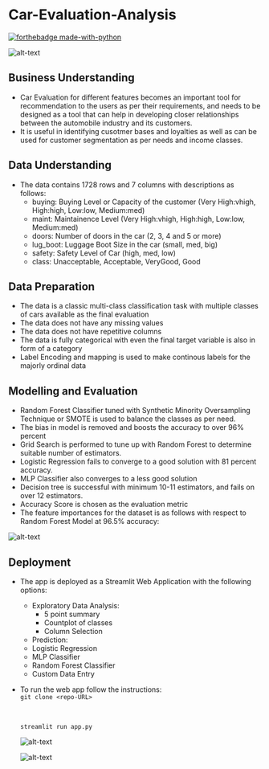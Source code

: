 # Car-Evaluation-Analysis

[![forthebadge made-with-python](http://ForTheBadge.com/images/badges/made-with-python.svg)](https://www.python.org/)



![alt-text](https://raw.githubusercontent.com/vgaurav3011/Car-Evaluation-Analysis/master/assets/index.jpeg)

## Business Understanding

- Car Evaluation for different features becomes an important tool for recommendation to the users as per their requirements, and needs to be designed as a tool that can help in developing closer relationships between the automobile industry and its customers.
- It is useful in identifying cusotmer bases and loyalties as well as can be used for customer segmentation as per needs and income classes.

## Data Understanding

- The data contains 1728 rows and 7 columns with descriptions as follows:
  - buying: Buying Level or Capacity of the customer (Very High:vhigh, High:high, Low:low, Medium:med)
  - maint: Maintainence Level (Very High:vhigh, High:high, Low:low, Medium:med)
  - doors: Number of doors in the car (2, 3, 4 and 5 or more)
  - lug_boot: Luggage Boot Size in the car (small, med, big)
  - safety: Safety Level of Car (high, med, low)
  - class: Unacceptable, Acceptable, VeryGood, Good

## Data Preparation

- The data is a classic multi-class classification task with multiple classes of cars available as the final evaluation
- The data does not have any missing values
- The data does not have repetitive columns
- The data is fully categorical with even the final target variable is also in form of a category
- Label Encoding and mapping is used to make continous labels for the majorly ordinal data


## Modelling and Evaluation

- Random Forest Classifier tuned with Synthetic Minority Oversampling Technique or SMOTE is used to balance the classes as per need.
- The bias in model is removed and boosts the accuracy to over 96% percent
- Grid Search is performed to tune up with Random Forest to determine suitable number of estimators.
- Logistic Regression fails to converge to a good solution with 81 percent accuracy.
- MLP Classifier also converges to a less good solution
- Decision tree is successful with minimum 10-11 estimators, and fails on over 12 estimators.
- Accuracy Score is chosen as the evaluation metric
- The feature importances for the dataset is as follows with respect to Random Forest Model at 96.5% accuracy:

![alt-text](https://raw.githubusercontent.com/vgaurav3011/Car-Evaluation-Analysis/master/assets/feature-importance.png)



## Deployment

- The app is deployed as a Streamlit Web Application with the following options:
  - Exploratory Data Analysis:
    - 5 point summary
    - Countplot of classes
    - Column Selection
   - Prediction:
    - Logistic Regression
    - MLP Classifier
    - Random Forest Classifier
    - Custom Data Entry
- To run the web app follow the instructions: <br/>
  `git clone <repo-URL>
  `
  
  <br/>
  
  `streamlit run app.py`
  
  ![alt-text](https://raw.githubusercontent.com/vgaurav3011/Car-Evaluation-Analysis/master/assets/dashboard.gif)
  
  
  ![alt-text](https://raw.githubusercontent.com/vgaurav3011/Car-Evaluation-Analysis/master/assets/car_eval.gif)
